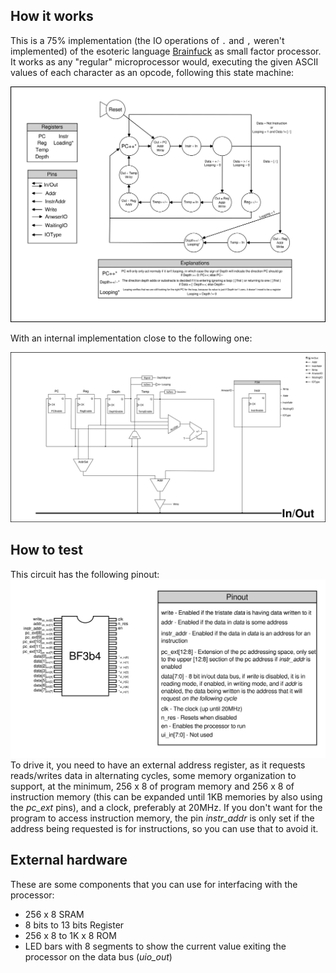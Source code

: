 <!---

This file is used to generate your project datasheet. Please fill in the information below and delete any unused
sections.

You can also include images in this folder and reference them in the markdown. Each image must be less than
512 kb in size, and the combined size of all images must be less than 1 MB.
-->

## How it works

This is a 75% implementation (the IO operations of `.` and `,` weren't implemented) of the esoteric language [Brainfuck](https://en.wikipedia.org/wiki/Brainfuck) as small factor processor.
It works as any "regular" microprocessor would, executing the given ASCII values of each character as an opcode, following this state machine:

![fsm](fsm.png)

With an internal implementation close to the following one:

![diagram](diagram.png)

## How to test

This circuit has the following pinout:
![pinout](pinout.png)
To drive it, you need to have an external address register, as it requests reads/writes data in alternating cycles, some memory organization to support, at the minimum, 256 x 8 of program memory and 256 x 8 of instruction memory (this can be expanded until 1KB memories by also using the _pc_ext_ pins), and a clock, preferably at 20MHz. If you don't want for the program to access instruction memory, the pin _instr_addr_ is only set if the address being requested is for instructions, so you can use that to avoid it.

## External hardware

These are some components that you can use for interfacing with the processor:
- 256 x 8 SRAM
- 8 bits to 13 bits Register 
- 256 x 8 to 1K x 8 ROM 
- LED bars with 8 segments to show the current value exiting the processor on the data bus (_uio_out_)
